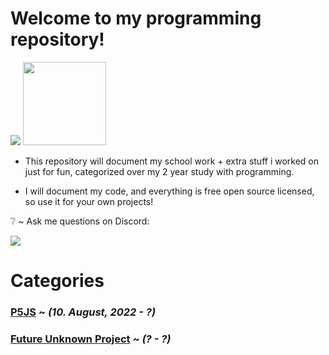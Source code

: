 # Welcome to my programming repository!
<img src="https://www.aarhustech.dk/media/33udpyw3/aarhus-tech-logoa_rgb.png?width=133&height=133"></img>
<img src="https://assets-global.website-files.com/5bad3319ef490de418d0f42b/5ca6ed9804fdce1594915959_Welcome_Aa_Tech.png" height=133 width=auto></img>

* This repository will document my school work + extra stuff i worked on just for fun, categorized over my 2 year study with programming.

* I will document my code, and everything is free open source licensed, so use it for your own projects!

❔ ~ Ask me questions on Discord:

<img src="https://discord.c99.nl/widget/theme-4/813679495508656158.png"/></img>

# Categories
### [P5JS](https://github.com/Zebratic/School-Repo/tree/main/p5js) ~ <em>(10. August, 2022 - ?)</em>
### [Future Unknown Project](https://github.com/Zebratic/School-Repo/) ~ <em>(? - ?)</em>
